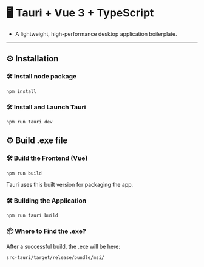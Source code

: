 # 🖥️ Tauri + Vue 3 + TypeScript
 - A lightweight, high-performance desktop application boilerplate.
---
## ⚙️ Installation

### 🛠️ Install node package
```
npm install
```

### 🛠️ Install and Launch Tauri
```
npm run tauri dev
```

## ⚙️ Build .exe file

### 🛠️ Build the Frontend (Vue)
```
npm run build
```
Tauri uses this built version for packaging the app.

### 🛠️ Building the Application
```
npm run tauri build
```

### 📦 Where to Find the .exe?
After a successful build, the .exe will be here:
```
src-tauri/target/release/bundle/msi/
```